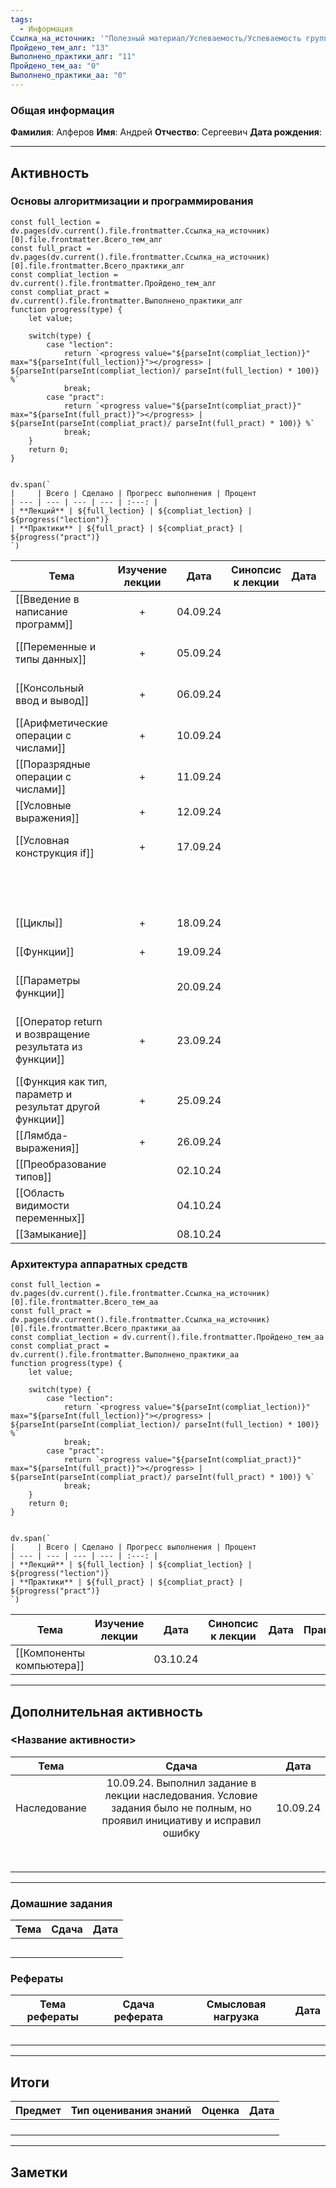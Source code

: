 ```yaml
---
tags:
  - Информация
Ссылка_на_источник: '"Полезный материал/Успеваемость/Успеваемость группы 206"'
Пройдено_тем_алг: "13"
Выполнено_практики_алг: "11"
Пройдено_тем_aa: "0"
Выполнено_практики_aa: "0"
---
```

### Общая информация

**Фамилия**: Алферов
**Имя**: Андрей
**Отчество**: Сергеевич
**Дата рождения**: 

---
## Активность

### Основы алгоритмизации и программирования

```dataviewjs
const full_lection = dv.pages(dv.current().file.frontmatter.Ссылка_на_источник)[0].file.frontmatter.Всего_тем_алг
const full_pract = dv.pages(dv.current().file.frontmatter.Ссылка_на_источник)[0].file.frontmatter.Всего_практики_алг
const compliat_lection = dv.current().file.frontmatter.Пройдено_тем_алг
const compliat_pract = dv.current().file.frontmatter.Выполнено_практики_алг
function progress(type) {
    let value;
    
    switch(type) {
        case "lection": 
			return `<progress value="${parseInt(compliat_lection)}" max="${parseInt(full_lection)}"></progress> | ${parseInt(parseInt(compliat_lection)/ parseInt(full_lection) * 100)} %`
            break;
        case "pract":
			return `<progress value="${parseInt(compliat_pract)}" max="${parseInt(full_pract)}"></progress> | ${parseInt(parseInt(compliat_pract)/ parseInt(full_pract) * 100)} %`
            break;
    }
    return 0;
}


dv.span(`
|     | Всего | Сделано | Прогресс выполнения | Процент 
| --- | --- | --- | --- | :---: |
| **Лекций** | ${full_lection} | ${compliat_lection} | ${progress("lection")}
| **Практики** | ${full_pract} | ${compliat_pract} | ${progress("pract")}
`)
```

| Тема                                                     | Изучение лекции | Дата     | Синопсис к лекции | Дата |                             Практика                             | Дата     |
| -------------------------------------------------------- | :-------------: | -------- | :---------------: | ---- | :--------------------------------------------------------------: | -------- |
| [[Введение в написание программ]]                        |        +        | 04.09.24 |                   |      |                  [[Задание. Первая программа]]                   | 04.09.24 |
| [[Переменные и типы данных]]                             |        +        | 05.09.24 |                   |      |               [[Задание. Динамическая типизация]]                | 05.09.24 |
| [[Консольный ввод и вывод]]                              |        +        | 06.09.24 |                   |      |                 [[Задание. Данные пользователя]]                 | 06.09.24 |
| [[Арифметические операции с числами]]                    |        +        | 10.09.24 |                   |      |               [[Задание. Арифметические операции]]               | 10.09.24 |
| [[Поразрядные операции с числами]]                       |        +        | 11.09.24 |                   |      |                                                                  |          |
| [[Условные выражения]]                                   |        +        | 12.09.24 |                   |      |                                                                  |          |
| [[Условная конструкция if]]                              |        +        | 17.09.24 |                   |      |               [[Задание. Условная конструкция if]]               | 10.09.24 |
|                                                          |                 |          |                   |      |             [[Упражнения. Условная конструкция if]]              | 17.09.24 |
| [[Циклы]]                                                |        +        | 18.09.24 |                   |      |                        [[Задание. Циклы]]                        | 11.09.24 |
| [[Функции]]                                              |        +        | 19.09.24 |                   |      |                       [[Задание. Функции]]                       | 12.09.24 |
| [[Параметры функции]]                                    |                 | 20.09.24 |                   |      |                  [[Задание. Параметры функций]]                  | 26.09.24 |
| [[Оператор return и возвращение результата из функции]]  |        +        | 23.09.24 |                   |      | [[Задание. Оператор return и возвращение результата из функции]] | 24.09.24 |
| [[Функция как тип, параметр и результат другой функции]] |        +        | 25.09.24 |                   |      |                                                                  |          |
| [[Лямбда-выражения]]                                     |        +        | 26.09.24 |                   |      |                       [[Задание. Лямбда]]                        | 26.09.24 |
| [[Преобразование типов]]                                 |                 | 02.10.24 |                   |      |                                                                  |          |
| [[Область видимости переменных]]                         |                 | 04.10.24 |                   |      |                                                                  |          |
| [[Замыкание]]                                            |                 | 08.10.24 |                   |      |                                                                  |          |
### Архитектура аппаратных средств

```dataviewjs
const full_lection = dv.pages(dv.current().file.frontmatter.Ссылка_на_источник)[0].file.frontmatter.Всего_тем_aa
const full_pract = dv.pages(dv.current().file.frontmatter.Ссылка_на_источник)[0].file.frontmatter.Всего_практики_aa
const compliat_lection = dv.current().file.frontmatter.Пройдено_тем_aa
const compliat_pract = dv.current().file.frontmatter.Выполнено_практики_aa
function progress(type) {
    let value;
    
    switch(type) {
        case "lection": 
			return `<progress value="${parseInt(compliat_lection)}" max="${parseInt(full_lection)}"></progress> | ${parseInt(parseInt(compliat_lection)/ parseInt(full_lection) * 100)} %`
            break;
        case "pract":
			return `<progress value="${parseInt(compliat_pract)}" max="${parseInt(full_pract)}"></progress> | ${parseInt(parseInt(compliat_pract)/ parseInt(full_pract) * 100)} %`
            break;
    }
    return 0;
}


dv.span(`
|     | Всего | Сделано | Прогресс выполнения | Процент 
| --- | --- | --- | --- | :---: |
| **Лекций** | ${full_lection} | ${compliat_lection} | ${progress("lection")}
| **Практики** | ${full_pract} | ${compliat_pract} | ${progress("pract")}
`)
```

| Тема                      | Изучение лекции | Дата     | Синопсис к лекции | Дата | Практика | Дата |
| ------------------------- | :-------------: | -------- | :---------------: | ---- | :------: | ---- |
| [[Компоненты компьютера]] |                 | 03.10.24 |                   |      |          |      |

---
## Дополнительная активность

### <Название активности>

| Тема         |                                                           Сдача                                                           |   Дата   |
| ------------ | :-----------------------------------------------------------------------------------------------------------------------: | :------: |
| Наследование | 10.09.24. Выполнил задание в лекции наследования. Условие задания было не полным, но проявил инициативу и исправил ошибку | 10.09.24 |
|              |                                                                                                                           |          |
|              |                                                                                                                           |          |
|              |                                                                                                                           |          |
|              |                                                                                                                           |          |
|              |                                                                                                                           |          |
|              |                                                                                                                           |          |
|              |                                                                                                                           |          |
|              |                                                                                                                           |          |

---
### Домашние задания 

| Тема | Сдача | Дата |
| ---- | :---: | ---- |
|      |       |      |
|      |       |      |
|      |       |      |
|      |       |      |
|      |       |      |

### Рефераты

| Тема рефераты | Сдача реферата | Смысловая нагрузка | Дата |
| ------------- | :------------: | :----------------: | :--: |
|               |                |                    |      |
|               |                |                    |      |
|               |                |                    |      |
|               |                |                    |      |
|               |                |                    |      |

---
## Итоги

| Предмет | Тип оценивания знаний | Оценка | Дата |
| ------- | :-------------------: | :----: | :--: |
|         |                       |        |      |
|         |                       |        |      |
|         |                       |        |      |
|         |                       |        |      |

---
## Заметки